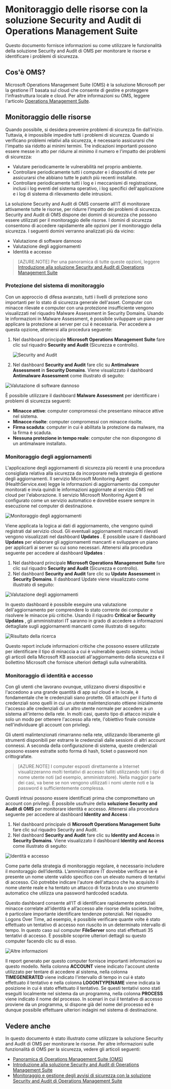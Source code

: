 <properties
   pageTitle="Monitoraggio delle risorse con la soluzione Security and Audit di Operations Management Suite | Microsoft Azure"
   description="Questo documento fornisce informazioni su come utilizzare le funzionalità della soluzione Security and Audit di OMS per monitorare le risorse e identificare i problemi di sicurezza."
   services="operations-management-suite"
   documentationCenter="na"
   authors="YuriDio"
   manager="swadhwa"
   editor=""/>

<tags
   ms.service="operations-management-suite"
   ms.topic="article" 
   ms.devlang="na"
   ms.tgt_pltfrm="na"
   ms.workload="na"
   ms.date="10/18/2016"
   ms.author="yurid"/>


# <a name="monitoring-resources-in-operations-management-suite-security-and-audit-solution"></a>Monitoraggio delle risorse con la soluzione Security and Audit di Operations Management Suite

Questo documento fornisce informazioni su come utilizzare le funzionalità della soluzione Security and Audit di OMS per monitorare le risorse e identificare i problemi di sicurezza.

## <a name="what-is-oms?"></a>Cos'è OMS?

Microsoft Operations Management Suite (OMS) è la soluzione Microsoft per la gestione IT basata sul cloud che consente di gestire e proteggere l'infrastruttura locale e cloud. Per altre informazioni su OMS, leggere l'articolo [Operations Management Suite](https://technet.microsoft.com/library/mt484091.aspx).

## <a name="monitoring-resources"></a>Monitoraggio delle risorse

Quando possibile, si desidera prevenire problemi di sicurezza fin dall’inizio. Tuttavia, è impossibile impedire tutti i problemi di sicurezza. Quando si verificano problemi relativi alla sicurezza, è necessario assicurarsi che l'impatto sia ridotto ai minimi termini.  Tre indicazioni importanti possono essere messe in atto per ridurre al minimo il numero e l'impatto dei problemi di sicurezza:

- Valutare periodicamente le vulnerabilità nel proprio ambiente.
- Controllare periodicamente tutti i computer e i dispositivi di rete per assicurarsi che abbiano tutte le patch più recenti installate.
- Controllare periodicamente tutti i log e i meccanismi di registrazione, inclusi i log eventi del sistema operativo, i log specifici dell'applicazione e i log di sistema di rilevamento delle intrusioni.

La soluzione Security and Audit di OMS consente all’IT di monitorare attivamente tutte le risorse, per ridurre l’impatto dei problemi di sicurezza. Security and Audit di OMS dispone dei domini di sicurezza che possono essere utilizzati per il monitoraggio delle risorse. I domini di sicurezza consentono di accedere rapidamente alle opzioni per il monitoraggio della sicurezza. I seguenti domini verranno analizzati più da vicino:

- Valutazione di software dannoso
- Valutazione degli aggiornamenti
- Identità e accesso

> [AZURE.NOTE] Per una panoramica di tutte queste opzioni, leggere [Introduzione alla soluzione Security and Audit di Operations Management Suite](oms-security-getting-started.md)

### <a name="monitoring-system-protection"></a>Protezione del sistema di monitoraggio

Con un approccio di difesa avanzato, tutti i livelli di protezione sono importanti per lo stato di sicurezza generale dell'asset. Computer con minacce rilevate e computer con una protezione insufficiente vengono visualizzati nel riquadro Malware Assessment in Security Domains. Usando le informazioni in Malware Assessment, è possibile sviluppare un piano per applicare la protezione ai server per cui è necessaria. Per accedere a questa opzione, attenersi alla procedura seguente:

1. Nel dashboard principale **Microsoft Operations Management Suite** fare clic sul riquadro **Security and Audit** (Sicurezza e controllo).

    ![Security and Audit](./media/oms-security-responding-alerts/oms-security-responding-alerts-fig1.png)

2. Nel dashboard **Security and Audit** fare clic su **Antimalware Assessment** in **Security Domains**. Viene visualizzato il dashboard **Antimalware Assessment** come illustrato di seguito:

![Valutazione di software dannoso](./media/oms-security-monitoring-resources/oms-security-monitoring-resources-fig2-ga.png)

È possibile utilizzare il dashboard **Malware Assessment** per identificare i problemi di sicurezza seguenti:

- **Minacce attive**: computer compromessi che presentano minacce attive nel sistema.
- **Minacce risolte**: computer compromessi con minacce risolte.
- **Firma scaduta**: computer in cui è abilitata la protezione da malware, ma la firma è scaduta.
- **Nessuna protezione in tempo reale**: computer che non dispongono di un antimalware installato.

### <a name="monitoring-updates"></a>Monitoraggio degli aggiornamenti 

L'applicazione degli aggiornamenti di sicurezza più recenti è una procedura consigliata relativa alla sicurezza da incorporare nella strategia di gestione degli aggiornamenti. Il servizio Microsoft Monitoring Agent (HealthService.exe) legge le informazioni di aggiornamento dai computer monitorati e invia quindi le informazioni aggiornate al servizio OMS nel cloud per l'elaborazione. Il servizio Microsoft Monitoring Agent è configurato come un servizio automatico e dovrebbe essere sempre in esecuzione nel computer di destinazione.

![Monitoraggio degli aggiornamenti](./media/oms-security-monitoring-resources/oms-security-monitoring-resources-fig3.png)

Viene applicata la logica ai dati di aggiornamento, che vengono quindi registrati dal servizio cloud. Gli eventuali aggiornamenti mancanti rilevati vengono visualizzati nel dashboard **Updates** . È possibile usare il dashboard **Updates** per elaborare gli aggiornamenti mancanti e sviluppare un piano per applicarli ai server su cui sono necessari. Attenersi alla procedura seguente per accedere al dashboard **Updates** :

1. Nel dashboard principale **Microsoft Operations Management Suite** fare clic sul riquadro **Security and Audit** (Sicurezza e controllo).
2. Nel dashboard **Security and Audit** fare clic su **Update Assessment** in **Security Domains**. Il dashboard Update viene visualizzato come illustrato di seguito:

![Valutazione degli aggiornamenti](./media/oms-security-monitoring-resources/oms-security-monitoring-resources-fig4.png)

In questo dashboard è possibile eseguire una valutazione dell'aggiornamento per comprendere lo stato corrente dei computer e risolvere le minacce più critiche. Usando il riquadro **Critical or Security Updates** , gli amministratori IT saranno in grado di accedere a informazioni dettagliate sugli aggiornamenti mancanti come illustrato di seguito:

![Risultato della ricerca](./media/oms-security-monitoring-resources/oms-security-monitoring-resources-fig5.png)

Questo report include informazioni critiche che possono essere utilizzate per identificare il tipo di minaccia a cui è vulnerabile questo sistema, inclusi gli articoli della Microsoft KB associati all'aggiornamento della sicurezza e il bollettino Microsoft che fornisce ulteriori dettagli sulla vulnerabilità.

### <a name="monitoring-identity-and-access"></a>Monitoraggio di identità e accesso

Con gli utenti che lavorano ovunque, utilizzano diversi dispositivi e l'accedono a una grande quantità di app sul cloud e in locale, è fondamentale che le credenziali siano protette. Gli attacchi per il furto di credenziali sono quelli in cui un utente malintenzionato ottiene inizialmente l'accesso alle credenziali di un altro utente normale per accedere a un sistema all'interno della rete. In molti casi, questo tipo di attacco iniziale è solo un modo per ottenere l'accesso alla rete, l'obiettivo finale consiste nell'individuare gli account con privilegi. 

Gli utenti malintenzionati rimarranno nella rete, utilizzando liberamente gli strumenti disponibili per estrarre le credenziali dalle sessioni di altri account connessi. A seconda della configurazione di sistema, queste credenziali possono essere estratte sotto forma di hash, ticket o password non crittografate.  

> [AZURE.NOTE] I computer esposti direttamente a Internet visualizzeranno molti tentativi di accesso falliti utilizzando tutti i tipi di nome utente noti (ad esempio, amministratore). Nella maggior parte dei casi, va bene se non vengono utilizzati i nomi utente noti e la password è sufficientemente complessa.

Questi intrusi possono essere identificati prima che compromettano un account con privilegi. È possibile usufruire della **soluzione Security and Audit di OMS** per monitorare identità e accesso. Attenersi alla procedura seguente per accedere al dashboard **Identity and Access** :

1. Nel dashboard principale di **Microsoft Operations Management Suite** fare clic sul riquadro Security and Audit.
2. Nel dashboard **Security and Audit** fare clic su **Identity and Access** in **Security Domains**. Viene visualizzato il dashboard **Identity and Access** come illustrato di seguito:

![Identità e accesso](./media/oms-security-monitoring-resources/oms-security-monitoring-resources-fig6-ga.png)

Come parte della strategia di monitoraggio regolare, è necessario includere il monitoraggio dell’identità. L’amministratore IT dovrebbe verificare se è presente un nome utente valido specifico con un elevato numero di tentativi di accesso. Ciò potrebbe indicare l'autore dell'attacco che ha acquisito il nome utente reale e ha tentato un attacco di forza bruta o uno strumento automatico che utilizza una password hardcoded scaduta.

Questo dashboard consente all’IT di identificare rapidamente potenziali minacce correlate all'identità e all’accesso alle risorse della società. Inoltre, è particolare importante identificare tendenze potenziali. Nel riquadro Logons Over Time, ad esempio, è possibile verificare quante volte è stato effettuato un tentativo di accesso non riuscito in un determinato intervallo di tempo. In questo caso sul computer **FileServer** sono stati effettuati 35 tentativi di accesso. È possibile scoprire ulteriori dettagli su questo computer facendo clic su di esso. 

![Altre informazioni](./media/oms-security-monitoring-resources/oms-security-monitoring-resources-fig7-new.png)

Il report generato per questo computer fornisce importanti informazioni su questo modello. Nella colonna **ACCOUNT** viene indicato l'account utente utilizzato per tentare di accedere al sistema, nella colonna **TIMEGENERATED** viene indicato l'intervallo di tempo in cui è stato effettuato il tentativo e nella colonna **LOGONTYPENAME** viene indicata la posizione in cui è stato effettuato il tentativo. Se questi tentativi sono stati eseguiti localmente nel sistema da un programma, nella colonna **PROCESS** viene indicato il nome del processo. In scenari in cui il tentativo di accesso proviene da un programma, si dispone già del nome del processo ed è dunque possibile effettuare ulteriori indagini nel sistema di destinazione.

## <a name="see-also"></a>Vedere anche

In questo documento è stato illustrato come utilizzare la soluzione Security and Audit di OMS per monitorare le risorse. Per altre informazioni sulle funzionalità di OMS per la sicurezza, vedere gli articoli seguenti:

- [Panoramica di Operations Management Suite (OMS)](operations-management-suite-overview.md)
- [Introduzione alla soluzione Security and Audit di Operations Management Suite](oms-security-getting-started.md)
- [Monitoraggio e gestione degli avvisi di sicurezza con la soluzione Security and Audit di Operations Management Suite](oms-security-responding-alerts.md)


<!--HONumber=Oct16_HO2-->


